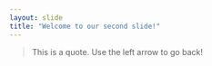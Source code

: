 ```yaml
---
layout: slide
title: "Welcome to our second slide!"
---
```

> This is a quote. 
Use the left arrow to go back!
